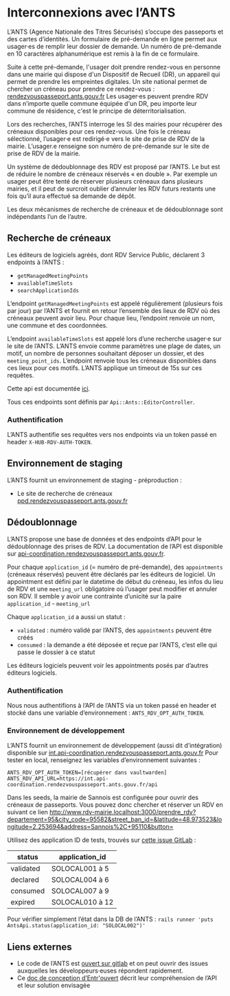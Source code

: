 # Interconnexions avec l’ANTS

L’ANTS (Agence Nationale des Titres Sécurisés) s’occupe des passeports et des cartes d’identités.
Un formulaire de pré-demande en ligne permet aux usager·es de remplir leur dossier de demande.
Un numéro de pré-demande en 10 caractères alphanumérique est remis à la fin de ce formulaire.

Suite à cette pré-demande, l'usager doit prendre rendez-vous en personne dans une mairie qui dispose d'un Dispositif de Recueil (DR),
un appareil qui permet de prendre les empreintes digitales.
Un site national permet de chercher un créneau pour prendre ce rendez-vous : [rendezvouspasseport.ants.gouv.fr](https://rendezvouspasseport.ants.gouv.fr)
Les usager·es peuvent prendre RDV dans n’importe quelle commune équipée d'un DR, peu importe leur commune de résidence, c'est le principe de déterritorialisation.

Lors des recherches, l’ANTS interroge les SI des mairies pour récupérer des créneaux disponibles pour ces rendez-vous.
Une fois le créneau sélectionné, l’usager·e est redirigé·e vers le site de prise de RDV de la mairie.
L’usager.e renseigne son numéro de pré-demande sur le site de prise de RDV de la mairie.

Un système de dédoublonnage des RDV est proposé par l’ANTS.
Le but est de réduire le nombre de créneaux réservés « en double ».
Par exemple un usager peut être tenté de réserver plusieurs créneaux dans plusieurs mairies, et il peut de surcroit oublier d’annuler les RDV futurs restants une fois qu’il aura effectué sa demande de dépôt.

Les deux mécanismes de recherche de créneaux et de dédoublonnage sont indépendants l’un de l’autre.

## Recherche de créneaux

Les éditeurs de logiciels agréés, dont RDV Service Public, déclarent 3 endpoints à l’ANTS :

- `getManagedMeetingPoints`
- `availableTimeSlots`
- `searchApplicationIds`

L’endpoint `getManagedMeetingPoints` est appelé régulièrement (plusieurs fois par jour) par l’ANTS et fournit en retour l’ensemble des lieux de RDV où des créneaux peuvent avoir lieu.
Pour chaque lieu, l’endpoint renvoie un nom, une commune et des coordonnées.

L’endpoint `availableTimeSlots` est appelé lors d’une recherche usager·e sur le site de l’ANTS.
L’ANTS envoie comme paramètres une plage de dates, un motif, un nombre de personnes souhaitant déposer un dossier, et des `meeting_point_ids`.
L’endpoint renvoie tous les créneaux disponibles dans ces lieux pour ces motifs.
L’ANTS applique un timeout de 15s sur ces requêtes.

Cette api est documentée [ici](https://ppd.api.rendezvouspasseport.ants.gouv.fr/docs#/API%20interfac%C3%A9es%20avec%20les%20%C3%A9diteurs/).

Tous ces endpoints sont définis par `Api::Ants::EditorController`.

### Authentification

L’ANTS authentifie ses requêtes vers nos endpoints via un token passé en header `X-HUB-RDV-AUTH-TOKEN`.

## Environnement de staging

L’ANTS fournit un environnement de staging - préproduction :

- Le site de recherche de créneaux [ppd.rendezvouspasseport.ants.gouv.fr](https://ppd.rendezvouspasseport.ants.gouv.fr/)

## Dédoublonnage

L’ANTS propose une base de données et des endpoints d’API pour le dédoublonnage des prises de RDV.
La documentation de l’API est disponible sur [api-coordination.rendezvouspasseport.ants.gouv.fr](https://api-coordination.rendezvouspasseport.ants.gouv.fr/docs#/).

Pour chaque `application_id` (= numéro de pré-demande), des `appointments` (créneaux réservés) peuvent être déclarés par les éditeurs de logiciel.
Un appointment est défini par le datetime de début du créneau, les infos du lieu de RDV et une `meeting_url` obligatoire où l’usager peut modifier et annuler son RDV.
Il semble y avoir une contrainte d’unicité sur la paire `application_id` - `meeting_url`

Chaque `application_id` a aussi un statut :

- `validated` : numéro validé par l’ANTS, des `appointments` peuvent être créés
- `consumed` : la demande a été déposée et reçue par l’ANTS, c’est elle qui passe le dossier à ce statut

Les éditeurs logiciels peuvent voir les appointments posés par d’autres éditeurs logiciels.


### Authentification

Nous nous authentifions à l’API de l’ANTS via un token passé en header et stocké dans une variable d’environnement : `ANTS_RDV_OPT_AUTH_TOKEN`.

### Environnement de développement

L’ANTS fournit un environnement de développement (aussi dit d’intégration) disponible sur [int.api-coordination.rendezvouspasseport.ants.gouv.fr](https://int.api-coordination.rendezvouspasseport.ants.gouv.fr)
Pour tester en local, renseignez les variables d’environnement suivantes :

```env
ANTS_RDV_OPT_AUTH_TOKEN=[récupérer dans vaultwarden]
ANTS_RDV_API_URL=https://int.api-coordination.rendezvouspasseport.ants.gouv.fr/api
```

Dans les seeds, la mairie de Sannois est configurée pour ouvrir des créneaux de passeports.
Vous pouvez donc chercher et réserver un RDV en suivant ce lien <http://www.rdv-mairie.localhost:3000/prendre_rdv?departement=95&city_code=95582&street_ban_id=&latitude=48.973523&longitude=2.253694&address=Sannois%2C+95110&button=>

Utilisez des application ID de tests, trouvés sur [cette issue GitLab](https://gitlab.com/france-titres/rendez-vous-mairie/interaction-avec-les-editeurs/-/issues/83#note_2154079306) :

status | application_id
-|-
validated | SOLOCAL001 à 5
declared | SOLOCAL004 à 6
consumed | SOLOCAL007 à 9
expired | SOLOCAL010 à 12

Pour vérifier simplement l’état dans la DB de l’ANTS : `rails runner 'puts AntsApi.status(application_id: "SOLOCAL002")'`

## Liens externes

- Le code de l’ANTS est [ouvert sur gitlab](https://gitlab.com/france-titres/rendez-vous-mairie/) et on peut ouvrir des issues auxquelles les développeurs·euses répondent rapidement.
- Ce [doc de conception d’Entr'ouvert](https://dev.entrouvert.org/projects/publik/wiki/Hub_Rdv_ANTS) décrit leur compréhension de l’API et leur solution envisagée
